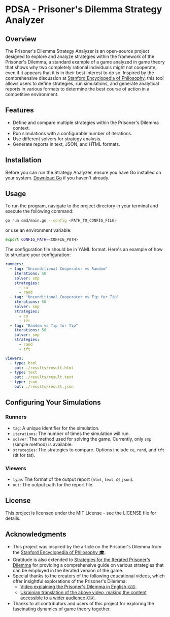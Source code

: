 # PDSA - Prisoner's Dilemma Strategy Analyzer

## Overview

The Prisoner's Dilemma Strategy Analyzer is an open-source project designed to explore and analyze strategies within the framework of the Prisoner's Dilemma, a standard example of a game analyzed in game theory that shows why two completely rational individuals might not cooperate, even if it appears that it is in their best interest to do so. Inspired by the comprehensive discussion at [Stanford Encyclopedia of Philosophy](https://plato.stanford.edu/entries/prisoner-dilemma/), this tool allows users to define strategies, run simulations, and generate analytical reports in various formats to determine the best course of action in a competitive environment.

## Features

- Define and compare multiple strategies within the Prisoner's Dilemma context.
- Run simulations with a configurable number of iterations.
- Use different solvers for strategy analysis.
- Generate reports in text, JSON, and HTML formats.

## Installation

Before you can run the Strategy Analyzer, ensure you have Go installed on your system. [Download Go](https://golang.org/dl/) if you haven't already.

## Usage

To run the program, navigate to the project directory in your terminal and execute the following command:

```bash
go run cmd/main.go --config <PATH_TO_CONFIG_FILE>
```

or use an environment variable:

```bash
export CONFIG_PATH=<CONFIG_PATH>
```

The configuration file should be in YAML format. Here's an example of how to structure your configuration:

```yaml
runners:
  - tag: "Unconditional Cooperator vs Random"
    iterations: 50
    solver: smp
    strategies:
      - cu
      - rand
  - tag: "Unconditional Cooperator vs Tip for Tip"
    iterations: 50
    solver: smp
    strategies:
      - cu
      - tft
  - tag: "Random vs Tip for Tip"
    iterations: 50
    solver: smp
    strategies:
      - rand
      - tft

viewers:
  - type: html
    out: ./results/result.html
  - type: text
    out: ./results/result.text
  - type: json
    out: ./results/result.json
```

## Configuring Your Simulations

### Runners
- `tag`: A unique identifier for the simulation.
- `iterations`: The number of times the simulation will run.
- `solver`: The method used for solving the game. Currently, only `smp` (simple method) is available.
- `strategies`: The strategies to compare. Options include `cu`, `rand`, and `tft` (tit for tat).

### Viewers
- `type`: The format of the output report (`html`, `text`, or `json`).
- `out`: The output path for the report file.

## License

This project is licensed under the MIT License - see the LICENSE file for details.

## Acknowledgments

- This project was inspired by the article on the Prisoner's Dilemma from the [Stanford Encyclopedia of Philosophy 🎓](https://plato.stanford.edu/entries/prisoner-dilemma/).
- Gratitude is also extended to [Strategies for the Iterated Prisoner's Dilemma](https://plato.stanford.edu/entries/prisoner-dilemma/strategy-table.html) for providing a comprehensive guide on various strategies that can be employed in the iterated version of the game.
- Special thanks to the creators of the following educational videos, which offer insightful explorations of the Prisoner's Dilemma:
  - [Video explaining the Prisoner's Dilemma in English 🇬🇧](https://www.youtube.com/watch?v=mScpHTIi-kM).
  - [Ukrainian translation of the above video, making the content accessible to a wider audience 🇺🇦](https://www.youtube.com/watch?v=HnjVSCnPYCU&t=522s).
- Thanks to all contributors and users of this project for exploring the fascinating dynamics of game theory together.
